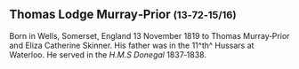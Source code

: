 ## Thomas Lodge Murray‑Prior <small>(13‑72‑15/16)</small>

Born in Wells, Somerset, England 13 November 1819 to Thomas Murray‑Prior and Eliza Catherine Skinner. His father was in the 11^th^ Hussars at Waterloo. He served in the *H.M.S Donegal* 1837‑1838. 
